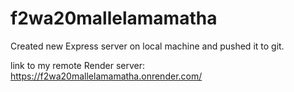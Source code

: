 # f2wa20mallelamamatha

Created new Express server on local machine and pushed it to git.

link to my remote Render server: https://f2wa20mallelamamatha.onrender.com/
